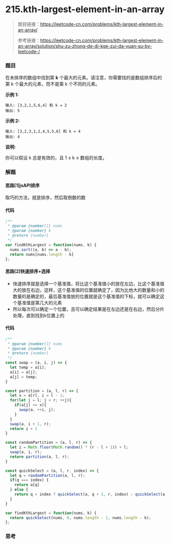 # 215.kth-largest-element-in-an-array

> 题目链接：https://leetcode-cn.com/problems/kth-largest-element-in-an-array/
>
> 参考链接：https://leetcode-cn.com/problems/kth-largest-element-in-an-array/solution/shu-zu-zhong-de-di-kge-zui-da-yuan-su-by-leetcode-/

### 题目

在未排序的数组中找到第 **k** 个最大的元素。请注意，你需要找的是数组排序后的第 k 个最大的元素，而不是第 k 个不同的元素。

**示例  1:**

```
输入: [3,2,1,5,6,4] 和 k = 2
输出: 5
```

**示例  2:**

```
输入: [3,2,3,1,2,4,5,5,6] 和 k = 4
输出: 4
```

**说明:**

你可以假设 k 总是有效的，且 1 ≤ k ≤ 数组的长度。



### 解题

#### 思路[1]jsAPI排序

取巧的方法，就是排序，然后取倒数的数

#### 代码

```javascript
/**
 * @param {number[]} nums
 * @param {number} k
 * @return {number}
 */
var findKthLargest = function(nums, k) {
  nums.sort((a, b) => a - b);
  return nums[nums.length - k]
};
```

#### 思路[2]快速排序+选择

* 快速排序就是选择一个基准值，将比这个基准值小的放在左边，比这个基准值大的放在右边，这样，这个基准值的位置就确定了，因为比他大的数量和小的数量的是确定的，最后基准值放的位置就是这个基准值的下标，就可以确定这个基准值是第几大的元素
* 所以每次可以确定一个位置，且可以确定结果是在左边还是在右边，然后分片处理，直到找到k位置上的

#### 代码

```javascript
/**
 * @param {number[]} nums
 * @param {number} k
 * @return {number}
 */
const swap = (a, i, j) => {
  let temp = a[i];
  a[i] = a[j];
  a[j] = temp;
}

const partition = (a, l, r) => {
  let x = a[r], i = l - 1;
  for(let j = l; j < r; ++j){
    if(a[j] <= x){
      swap(a, ++i, j);
    }
  }
  swap(a, i + 1, r);
  return i + 1
}

const randomPartition = (a, l, r) => {
  let i = Math.floor(Math.random() * (r - l + 1)) + l;
  swap(a, i, r);
  return partition(a, l, r);
}

const quickSelect = (a, l, r, index) => {
  let q = randomPartition(a, l, r);
  if(q === index) {
    return a[q]
  } else {
    return q < index ? quickSelect(a, q + 1, r, index) : quickSelect(a, l, q - 1, index)
  }
}

var findKthLargest = function(nums, k) {
  return quickSelect(nums, 0, nums.length - 1, nums.length - k);
};
```



### 思考

